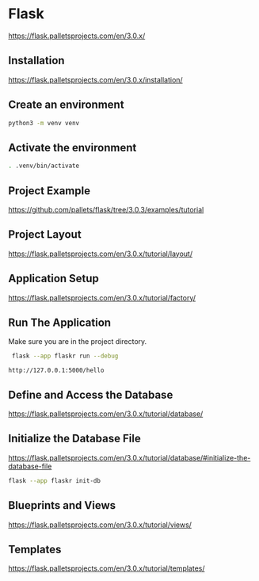 # Flask

https://flask.palletsprojects.com/en/3.0.x/

## Installation

https://flask.palletsprojects.com/en/3.0.x/installation/

## Create an environment

```bash
python3 -m venv venv
```

## Activate the environment

```bash
. .venv/bin/activate
```

## Project Example

https://github.com/pallets/flask/tree/3.0.3/examples/tutorial

## Project Layout

https://flask.palletsprojects.com/en/3.0.x/tutorial/layout/

## Application Setup

https://flask.palletsprojects.com/en/3.0.x/tutorial/factory/

## Run The Application

Make sure you are in the project directory.

```bash
 flask --app flaskr run --debug
```

`http://127.0.0.1:5000/hello`

## Define and Access the Database

https://flask.palletsprojects.com/en/3.0.x/tutorial/database/

## Initialize the Database File

https://flask.palletsprojects.com/en/3.0.x/tutorial/database/#initialize-the-database-file

```bash
flask --app flaskr init-db
```

## Blueprints and Views

https://flask.palletsprojects.com/en/3.0.x/tutorial/views/

## Templates

https://flask.palletsprojects.com/en/3.0.x/tutorial/templates/
